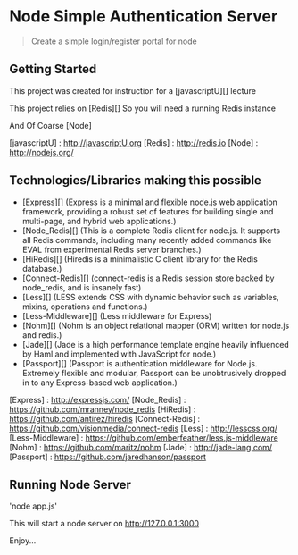 # Node Simple Authentication Server
> Create a simple login/register portal for node

## Getting Started

This project was created for instruction for a [javascriptU][] lecture

This project relies on [Redis][] So you will need a running Redis instance

And Of Coarse [Node]

[javascriptU] : http://javascriptU.org
[Redis] : http://redis.io
[Node] : http://nodejs.org/

## Technologies/Libraries making this possible

- [Express][] (Express is a minimal and flexible node.js web application framework, providing a robust set of features for building single and multi-page, and hybrid web applications.)
- [Node_Redis][] (This is a complete Redis client for node.js. It supports all Redis commands, including many recently added commands like EVAL from experimental Redis server branches.)
- [HiRedis][] (Hiredis is a minimalistic C client library for the Redis database.)
- [Connect-Redis][] (connect-redis is a Redis session store backed by node_redis, and is insanely fast)
- [Less][] (LESS extends CSS with dynamic behavior such as variables, mixins, operations and functions.)
- [Less-Middleware][] (Less middleware for Express)
- [Nohm][] (Nohm is an object relational mapper (ORM) written for node.js and redis.)
- [Jade][] (Jade is a high performance template engine heavily influenced by Haml and implemented with JavaScript for node.)
- [Passport][] (Passport is authentication middleware for Node.js. Extremely flexible and modular, Passport can be unobtrusively dropped in to any Express-based web application.)

[Express] : http://expressjs.com/
[Node_Redis] : https://github.com/mranney/node_redis
[HiRedis] : https://github.com/antirez/hiredis
[Connect-Redis] : https://github.com/visionmedia/connect-redis
[Less] : http://lesscss.org/
[Less-Middleware] : https://github.com/emberfeather/less.js-middleware
[Nohm] : https://github.com/maritz/nohm
[Jade] : http://jade-lang.com/
[Passport] : https://github.com/jaredhanson/passport

## Running Node Server

'node app.js'

This will start a node server on http://127.0.0.1:3000

Enjoy...
